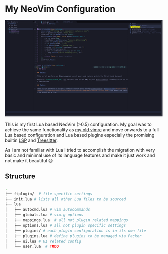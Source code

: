 # My NeoVim Configuration

![](./screen.png)

This is my first Lua based NeoVim (>0.5) configuration. My goal was to achieve the same functionality as [my old vimrc](https://github.com/Allaman/dotfiles/blob/master/vimrc) and move onwards to a full Lua based configuration and Lua based plugins especially the promising builtin [LSP](https://neovim.io/doc/user/lsp.html) and [Treesitter](https://github.com/nvim-treesitter/nvim-treesitter).

As I am not familiar with Lua I tried to accomplish the migration with very basic and minimal use of its language features and make it just work and not make it beautiful 😃

## Structure

```sh
.
├── ftplugin/  # file specific settings
├── init.lua # lists all other Lua files to be sourced
├── lua
│   ├── autocmd.lua # vim autocommands
│   ├── globals.lua # vim.g options
│   ├── mappings.lua  # all not plugin related mappings
│   ├── options.lua # all not plugin specific settings
│   ├── plugins/ # each plugin configuration is in its own file
│   ├── plugins.lua # define plugins to be managed via Packer
│   ├── ui.lua # UI related config
│   └── user.lua  # TODO
```
